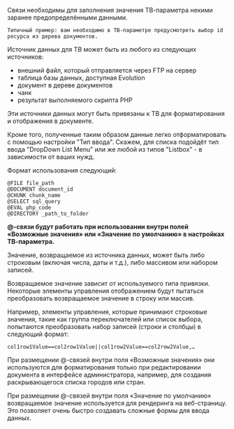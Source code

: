Связи необходимы для заполнения значения ТВ-параметра некими заранее предопределёнными данными.

`Типичный пример: вам необходимо в ТВ-параметре предусмотреть выбор id ресурса из дерева документов.`

Источник данных для ТВ может быть из любого из следующих источников:

* внешний файл, который отправляется через FTP на сервер
* таблица базы данных, доступная Evolution
* документ в дереве документов
* чанк
* результат выполняемого скрипта PHP

Эти источники данных могут быть привязаны к ТВ для форматирования и отображения в документе. 

Кроме того, полученные таким образом данные легко отформатировать с помощью настройки "Тип ввода". Скажем, для списка подойдёт тип ввода "DropDown List Menu" или же любой из типов "Listbox" - в зависимости от ваших нужд.

Формат использования следующий:
```
@FILE file_path
@DOCUMENT document_id
@CHUNK chunk_name
@SELECT sql_query
@EVAL php_code
@DIRECTORY _path_to_folder
```
**@-связи будут работать при использовании внутри полей «Возможные значения» или «Значение по умолчанию» в настройках ТВ-параметра.**

Значение, возвращаемое из источника данных, может быть либо строковым (включая числа, даты и т.д.), либо массивом или набором записей. 

Возвращаемое значение зависит от используемого типа привязки. Некоторые элементы управления отображением будут пытаться преобразовать возвращаемое значение в строку или массив.

Например, элементы управления, которые принимают строковые значения, такие как группа переключателей или список выбора, попытаются преобразовать набор записей (строки и столбцы) в следующий формат:
```
col1row1Value==col2row1Value||col1row2Value==col2row2Value,…
```

При размещении @-связей внутри поля «Возможные значения» они используются для форматирования только при редактировании документа в интерфейсе администратора, например, для создания раскрывающегося списка городов или стран.

При размещении @-связей внутри поля «Значение по умолчанию» возвращаемое значение используется для рендеринга на веб-страницу.
Это позволяет очень быстро создавать сложные формы для ввода данных.

